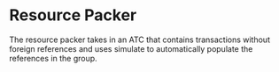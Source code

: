 # Resource Packer

The resource packer takes in an ATC that contains transactions without foreign references and uses simulate to automatically populate the references in the group. 
